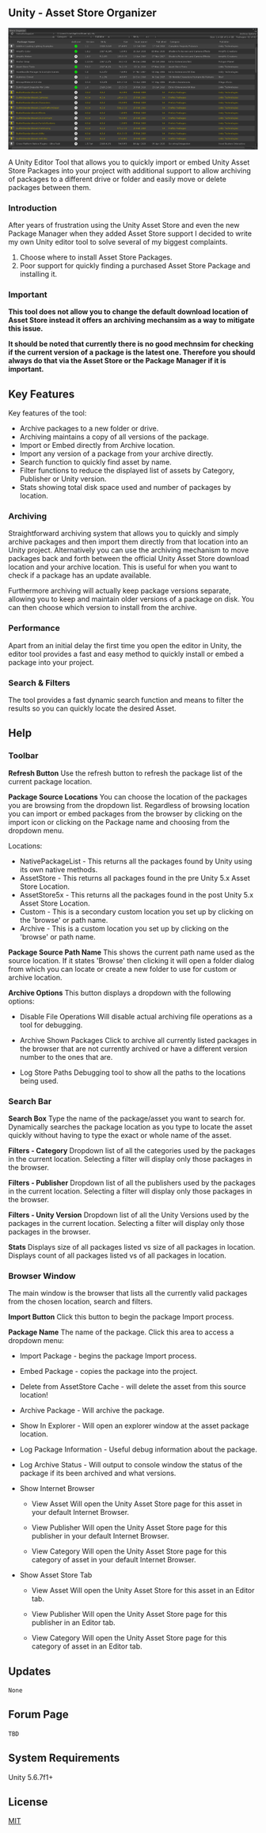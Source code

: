 ## Unity - Asset Store Organizer

![Screenshot](Screenshots/OrganizerEditor000.png)

A Unity Editor Tool that allows you to quickly import or embed Unity Asset Store Packages into your project with additional support to allow archiving of packages to a different drive or folder and easily move or delete packages between them.


### Introduction
After years of frustration using the Unity Asset Store and even the new Package Manager when they added Asset Store support I decided to write my own Unity editor tool to solve several of my biggest complaints.

1. Choose where to install Asset Store Packages.
2. Poor support for quickly finding a purchased Asset Store Package and installing it.


### Important
**This tool does not allow you to change the default download location of Asset Store instead it offers an archiving mechansim as a way to mitigate this issue.**

**It should be noted that currently there is no good mechnsim for checking if the current version of a package is the latest one. Therefore you should always do that via the Asset Store or the Package Manager if it is important.**



## Key Features
Key features of the tool:

* Archive packages to a new folder or drive.
* Archiving maintains a copy of all versions of the package.
* Import or Embed directly from Archive location.
* Import any version of a package from your archive directly.
* Search function to quickly find asset by name.
* Filter functions to reduce the displayed list of assets by Category, Publisher or Unity version.
* Stats showing total disk space used and number of packages by location.



### Archiving
Straightforward archiving system that allows you to quickly and simply archive packages and then import them directly from that location into an Unity project. Alternatively you can use the archiving mechanism to move packages back and forth between the official Unity Asset Store download location and your archive location. This is useful for when you want to check if a package has an update available.

Furthermore archiving will actually keep package versions separate, allowing you to keep and maintain older versions of a package on disk. You can then choose which version to install from the archive.


### Performance
Apart from an initial delay the first time you open the editor in Unity, the editor tool provides a fast and easy method to quickly install or embed a package into your project.


### Search & Filters
The tool provides a fast dynamic search function and means to filter the results so you can quickly locate the desired Asset.




## Help

### Toolbar

**Refresh Button**
Use the refresh button to refresh the package list of the current package location.

**Package Source Locations**
You can choose the location of the packages you are browsing from the dropdown list. Regardless of browsing location you can import or embed packages from the browser by clicking on the import icon or clicking on the Package name and choosing from the dropdown menu.

Locations:

* NativePackageList - This returns all the packages found by Unity using its own native methods.
* AssetStore - This returns all packages found in the pre Unity 5.x Asset Store Location.
* AssetStore5x - This returns all the packages found in the post Unity 5.x Asset Store Location.
* Custom  - This is a secondary custom location you set up by clicking on the 'browse' or path name.
* Archive - This is a custom location you set up by clicking on the 'browse' or path name.

**Package Source Path Name**
This shows the current path name used as the source location. If it states 'Browse' then clicking it will open a folder dialog from which you can locate or create a new folder to use for custom or archive location.


**Archive Options**
This button displays a dropdown with the following options:

* Disable File Operations
Will disable actual archiving file operations as a tool for debugging.

* Archive Shown Packages
Click to archive all currently listed packages in the browser that are not currently archived or have a different version number to the ones that are.

* Log Store Paths
Debugging tool to show all the paths to the locations being used.


### Search Bar

**Search Box**
Type the name of the package/asset you want to search for. Dynamically searches the package location as you type to locate the asset quickly without having to type the exact or whole name of the asset.

**Filters - Category**
Dropdown list of all the categories used by the packages in the current location.
Selecting a filter will display only those packages in the browser.

**Filters - Publisher**
Dropdown list of all the publishers used by the packages in the current location.
Selecting a filter will display only those packages in the browser.

**Filters - Unity Version**
Dropdown list of all the Unity Versions used by the packages in the current location.
Selecting a filter will display only those packages in the browser.

**Stats**
Displays size of all packages listed vs size of all packages in location.
Displays count of all packages listed vs of all packages in location.

### Browser Window
The main window is the browser that lists all the currently valid packages from the chosen location, search and filters.

**Import Button**
Click this button to begin the package Import process.

**Package Name**
The name of the package. Click this area to access a dropdown menu:

* Import Package - begins the package Import process.
* Embed Package - copies the package into the project.
* Delete from AssetStore Cache - will delete the asset from this source location!
* Archive Package - Will archive the package.
	
* Show In Explorer - Will open an explorer window at the asset package location.
* Log Package Information - Useful debug information about the package.
* Log Archive Status - Will output to console window the status of the package if its been archived and what versions.

* Show Internet Browser
	* View Asset 
	Will open the Unity Asset Store page for this asset in your default Internet Browser.

	* View Publisher 
	Will open the Unity Asset Store page for this publisher in your default Internet Browser.

	* View Category
	Will open the Unity Asset Store page for this category of asset in your default Internet Browser.

* Show Asset Store Tab
	* View Asset 
	Will open the Unity Asset Store for this asset in an Editor tab.

	* View Publisher 
	Will open the Unity Asset Store page for this publisher in an Editor tab.

	* View Category
	Will open the Unity Asset Store page for this category of asset in an Editor tab.


## Updates
	None


## Forum Page
	TBD


## System Requirements
Unity 5.6.7f1+

## License

[MIT](LICENSE.md)
